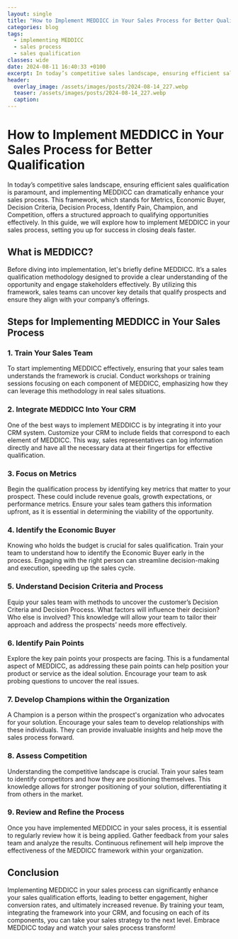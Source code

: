 ```yaml
---
layout: single
title: "How to Implement MEDDICC in Your Sales Process for Better Qualification"
categories: blog
tags:
  - implementing MEDDICC
  - sales process
  - sales qualification
classes: wide
date: 2024-08-11 16:40:33 +0100
excerpt: In today’s competitive sales landscape, ensuring efficient sales qualification is paramount, and implementing MEDDICC can dramatically enhance your sales pr...
header:
  overlay_image: /assets/images/posts/2024-08-14_227.webp
  teaser: /assets/images/posts/2024-08-14_227.webp
  caption:
---
```


# How to Implement MEDDICC in Your Sales Process for Better Qualification

In today’s competitive sales landscape, ensuring efficient sales qualification is paramount, and implementing MEDDICC can dramatically enhance your sales process. This framework, which stands for Metrics, Economic Buyer, Decision Criteria, Decision Process, Identify Pain, Champion, and Competition, offers a structured approach to qualifying opportunities effectively. In this guide, we will explore how to implement MEDDICC in your sales process, setting you up for success in closing deals faster.

## What is MEDDICC?

Before diving into implementation, let's briefly define MEDDICC. It’s a sales qualification methodology designed to provide a clear understanding of the opportunity and engage stakeholders effectively. By utilizing this framework, sales teams can uncover key details that qualify prospects and ensure they align with your company’s offerings.

## Steps for Implementing MEDDICC in Your Sales Process

### 1. **Train Your Sales Team**

To start implementing MEDDICC effectively, ensuring that your sales team understands the framework is crucial. Conduct workshops or training sessions focusing on each component of MEDDICC, emphasizing how they can leverage this methodology in real sales situations.

### 2. **Integrate MEDDICC Into Your CRM**

One of the best ways to implement MEDDICC is by integrating it into your CRM system. Customize your CRM to include fields that correspond to each element of MEDDICC. This way, sales representatives can log information directly and have all the necessary data at their fingertips for effective qualification.

### 3. **Focus on Metrics**

Begin the qualification process by identifying key metrics that matter to your prospect. These could include revenue goals, growth expectations, or performance metrics. Ensure your sales team gathers this information upfront, as it is essential in determining the viability of the opportunity.

### 4. **Identify the Economic Buyer**

Knowing who holds the budget is crucial for sales qualification. Train your team to understand how to identify the Economic Buyer early in the process. Engaging with the right person can streamline decision-making and execution, speeding up the sales cycle.

### 5. **Understand Decision Criteria and Process**

Equip your sales team with methods to uncover the customer’s Decision Criteria and Decision Process. What factors will influence their decision? Who else is involved? This knowledge will allow your team to tailor their approach and address the prospects’ needs more effectively.

### 6. **Identify Pain Points**

Explore the key pain points your prospects are facing. This is a fundamental aspect of MEDDICC, as addressing these pain points can help position your product or service as the ideal solution. Encourage your team to ask probing questions to uncover the real issues.

### 7. **Develop Champions within the Organization**

A Champion is a person within the prospect's organization who advocates for your solution. Encourage your sales team to develop relationships with these individuals. They can provide invaluable insights and help move the sales process forward.

### 8. **Assess Competition**

Understanding the competitive landscape is crucial. Train your sales team to identify competitors and how they are positioning themselves. This knowledge allows for stronger positioning of your solution, differentiating it from others in the market.

### 9. **Review and Refine the Process**

Once you have implemented MEDDICC in your sales process, it is essential to regularly review how it is being applied. Gather feedback from your sales team and analyze the results. Continuous refinement will help improve the effectiveness of the MEDDICC framework within your organization.

## Conclusion

Implementing MEDDICC in your sales process can significantly enhance your sales qualification efforts, leading to better engagement, higher conversion rates, and ultimately increased revenue. By training your team, integrating the framework into your CRM, and focusing on each of its components, you can take your sales strategy to the next level. Embrace MEDDICC today and watch your sales process transform!
